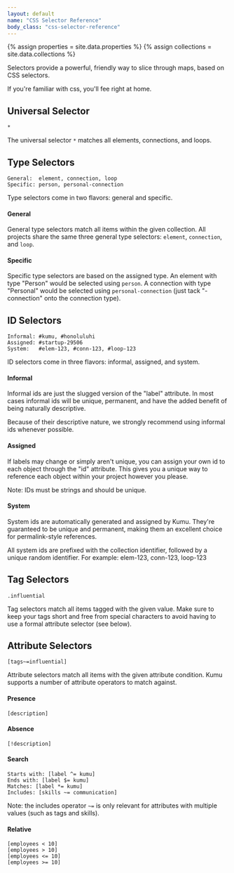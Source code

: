 ```yaml
---
layout: default
name: "CSS Selector Reference"
body_class: "css-selector-reference"
---
```


{% assign properties = site.data.properties %}
{% assign collections = site.data.collections %}

Selectors provide a powerful, friendly way to slice through maps,
based on CSS selectors.

If you're familiar with css, you'll fee right at home.

## Universal Selector

```
*
```

The universal selector `*` matches all elements, connections, and loops.

## Type Selectors

```
General:  element, connection, loop
Specific: person, personal-connection
```

Type selectors come in two flavors: general and specific.

#### General

General type selectors match all items within the given collection. All projects
share the same three general type selectors: `element`, `connection`, and `loop`.

#### Specific

Specific type selectors are based on the assigned type. An element with
type "Person" would be selected using `person`. A connection with
type "Personal" would be selected using `personal-connection`
(just tack "-connection" onto the connection type).

## ID Selectors

```
Informal: #kumu, #honoluluhi
Assigned: #startup-29506
System:   #elem-123, #conn-123, #loop-123
```

ID selectors come in three flavors: informal, assigned, and system.

#### Informal

Informal ids are just the slugged version of the "label" attribute.
In most cases informal ids will be unique, permanent, and have the
added benefit of being naturally descriptive.

Because of their descriptive nature, we strongly recommend using informal ids whenever possible.

#### Assigned

If labels may change or simply aren't unique, you can assign your own
id to each object through the "id" attribute.  This gives you a unique
way to reference each object within your project however you please.

Note: IDs must be strings and should be unique.

#### System

System ids are automatically generated and assigned by Kumu.
They're guaranteed to be unique and permanent, making them an excellent
choice for permalink-style references.

All system ids are prefixed with the collection identifier, followed by
a unique random identifier.  For example: elem-123, conn-123, loop-123


## Tag Selectors

```
.influential
```

Tag selectors match all items tagged with the given value.
Make sure to keep your tags short and free from special characters to
avoid having to use a formal attribute selector (see below).

## Attribute Selectors

```
[tags~=influential]
```

Attribute selectors match all items with the given attribute condition.
Kumu supports a number of attribute operators to match against.

#### Presence

```
[description]
```

#### Absence

```
[!description]
```

#### Search

```
Starts with: [label ^= kumu]
Ends with: [label $= kumu]
Matches: [label *= kumu]
Includes: [skills ~= communication]
```

Note: the includes operator `~=` is only relevant for attributes with multiple values
(such as tags and skills).

#### Relative

```
[employees < 10]
[employees > 10]
[employees <= 10]
[employees >= 10]
```
